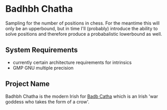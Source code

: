 # Badhbh Chatha
Sampling for the number of positions in chess. For the meantime this will only be an upperbound, but in time I'll (probably) introduce the ability to solve positions and therefore produce a probabalistic lowerbound as well.

## System Requirements
- currently certain architecture requirements for intrinsics
- GMP GNU multiple precision

## Project Name
Badhbh Chatha is the modern Irish for [Badb Catha](https://en.wikipedia.org/wiki/Badb) which is an Irish 'war goddess who takes the form of a crow'.
